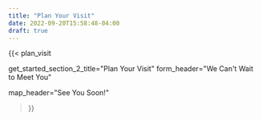 ```yaml
---
title: "Plan Your Visit"
date: 2022-09-20T15:58:48-04:00
draft: true
---
```

{{< plan_visit 

get_started_section_2_title="Plan Your Visit"
form_header="We Can't Wait to Meet You"

map_header="See You Soon!"

>}}